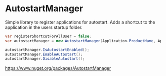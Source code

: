 # AutostartManager

Simple library to register applications for autostart. Adds a shortcut to the application in the users startup folder.
```C#
var registerShortcutForAllUser = false;
var autostartManager = new AutostartManager(Application.ProductName, Application.ExecutablePath, registerShortcutForAllUser);

autostartManager.IsAutostartEnabled();
autostartManager.EnableAutostart();
autostartManager.DisableAutostart();
```

https://www.nuget.org/packages/AutostartManager
